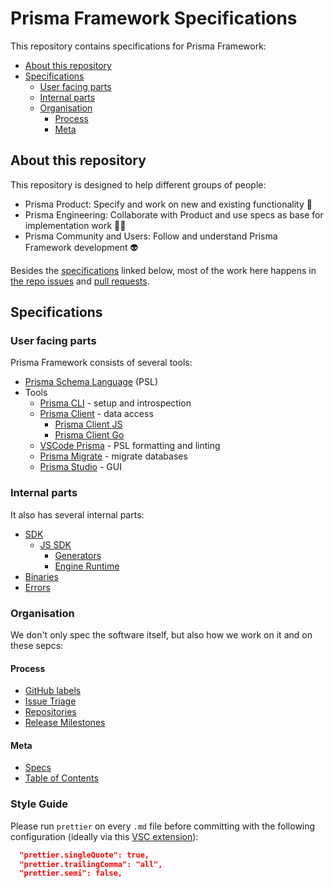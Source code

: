 # Prisma Framework Specifications 

This repository contains specifications for Prisma Framework:

<!-- START doctoc generated TOC please keep comment here to allow auto update -->
<!-- DON'T EDIT THIS SECTION, INSTEAD RE-RUN doctoc TO UPDATE -->


- [About this repository](#about-this-repository)
- [Specifications](#specifications)
  - [User facing parts](#user-facing-parts)
  - [Internal parts](#internal-parts)
  - [Organisation](#organisation)
    - [Process](#process)
    - [Meta](#meta)

<!-- END doctoc generated TOC please keep comment here to allow auto update -->

## About this repository

This repository is designed to help different groups of people:

- Prisma Product: Specify and work on new and existing functionality 🛫
- Prisma Engineering: Collaborate with Product and use specs as base for implementation work 👩‍💻
- Prisma Community and Users: Follow and understand Prisma Framework development 👽

Besides the [specifications](#specifications) linked below, most of the work here happens in [the repo issues](https://github.com/prisma/specs/issues) and [pull requests](https://github.com/prisma/specs/pulls).

## Specifications

### User facing parts

Prisma Framework consists of several tools:

- [Prisma Schema Language](schema) (PSL)
- Tools
  - [Prisma CLI](cli) - setup and introspection
  - [Prisma Client](photon) - data access
    - [Prisma Client JS](prisma-client-js)
    - [Prisma Client Go](prisma-client-go)
  - [VSCode Prisma](vscode-extension) - PSL formatting and linting
  - [Prisma Migrate](migrate) - migrate databases
  - [Prisma Studio](studio) - GUI

### Internal parts

It also has several internal parts:

- [SDK](sdk)
  - [JS SDK](sdk-js)
    - [Generators](sdk-js/generators)
    - [Engine Runtime](sdk-js/engine-runtime)
- [Binaries](binaries)
- [Errors](errors)

### Organisation

We don't only spec the software itself, but also how we work on it and on these sepcs:

#### Process

- [GitHub labels](process/labels.md)
- [Issue Triage](process/issue-triage.md)
- [Repositories](process/repositories.md)
- [Release Milestones](process/release-milestones.md)

#### Meta

- [Specs](meta/specs.md)
- [Table of Contents](meta/table-of-contents.md)

### Style Guide

Please run `prettier` on every `.md` file before committing with the following configuration (ideally via this [VSC extension](https://marketplace.visualstudio.com/items?itemName=esbenp.prettier-vscode)):

```json
  "prettier.singleQuote": true,
  "prettier.trailingComma": "all",
  "prettier.semi": false,
```
